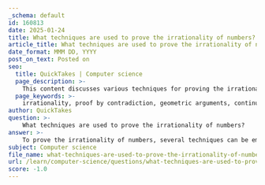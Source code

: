 ```yaml
---
_schema: default
id: 160813
date: 2025-01-24
title: What techniques are used to prove the irrationality of numbers?
article_title: What techniques are used to prove the irrationality of numbers?
date_format: MMM DD, YYYY
post_on_text: Posted on
seo:
  title: QuickTakes | Computer science
  page_description: >-
    This content discusses various techniques for proving the irrationality of numbers, including proof by contradiction, geometric interpretations, continued fractions, and algebraic methods. It highlights classic examples, notably the irrationality of 
  page_keywords: >-
    irrationality, proof by contradiction, geometric arguments, continued fractions, algebraic techniques, density of rational numbers, √2, rational numbers, number theory, properties of real numbers
author: QuickTakes
question: >-
    What techniques are used to prove the irrationality of numbers?
answer: >-
    To prove the irrationality of numbers, several techniques can be employed, with the most notable being proof by contradiction. Here are some common methods used in these proofs:\n\n1. **Proof by Contradiction**: This is one of the most famous techniques for proving the irrationality of numbers. The classic example is the proof that $\sqrt{2}$ is irrational. The argument proceeds as follows:\n   - Assume that $\sqrt{2}$ is rational, meaning it can be expressed as a fraction $\frac{a}{b}$, where $a$ and $b$ are integers with no common factors (i.e., the fraction is in simplest form).\n   - Squaring both sides gives $2 = \frac{a^2}{b^2}$, which leads to $a^2 = 2b^2$.\n   - This implies that $a^2$ is even, and therefore $a$ must also be even (since the square of an odd number is odd).\n   - Let $a = 2k$ for some integer $k$. Substituting back gives $4k^2 = 2b^2$, or $b^2 = 2k^2$, which means $b^2$ is also even, and thus $b$ is even.\n   - This leads to the conclusion that both $a$ and $b$ are even, contradicting the assumption that they have no common factors. Therefore, $\sqrt{2}$ cannot be rational.\n\n2. **Geometric Arguments**: Some proofs of irrationality can be visualized geometrically. For example, the diagonal of a square with a side length of 1 is $\sqrt{2}$. If we assume this diagonal is rational, we can derive a contradiction based on the properties of the square and the lengths involved.\n\n3. **Using Continued Fractions**: Another method involves expressing a number as a continued fraction. If the continued fraction representation of a number is infinite, then the number is irrational. For example, the continued fraction representation of $\sqrt{2}$ is $[1; 2, 2, 2, ...]$, which is infinite.\n\n4. **Algebraic Techniques**: For certain numbers, algebraic techniques can be used to show that no rational solutions exist for specific equations. For instance, proving that the roots of certain polynomial equations are irrational can be done by showing that the discriminant is not a perfect square.\n\n5. **Density of Rational Numbers**: The density of rational numbers in the real numbers can also be used to argue about the existence of irrational numbers. For example, between any two rational numbers, there exists an irrational number, which can be shown using the properties of real numbers.\n\nThese techniques highlight the interplay between algebra, geometry, and number theory in establishing the irrationality of certain numbers. Each method provides a different perspective and can be applied depending on the specific number or context being considered.
subject: Computer science
file_name: what-techniques-are-used-to-prove-the-irrationality-of-numbers.md
url: /learn/computer-science/questions/what-techniques-are-used-to-prove-the-irrationality-of-numbers
score: -1.0
---
```


&nbsp;